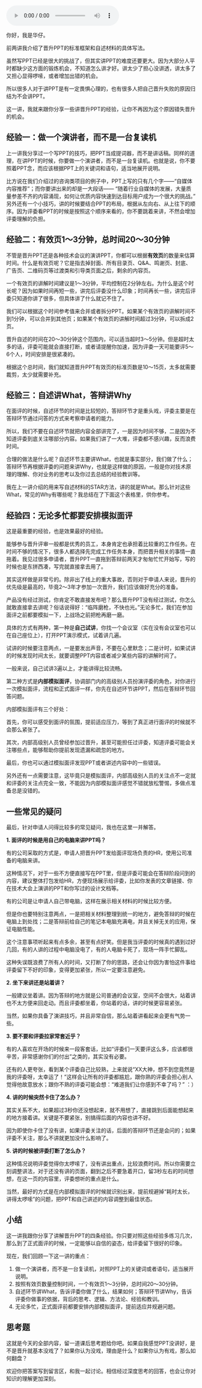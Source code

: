 <audio title="14 _ PPT讲解：怎么讲才能让评委印象深刻？" src="https://static001.geekbang.org/resource/audio/b2/9c/b2932beb54e119db6f926568cc7f309c.mp3" controls="controls"></audio> 
<p>你好，我是华仔。</p><p>前两讲我介绍了晋升PPT的标准框架和自述材料的具体写法。</p><p>虽然写PPT已经是很大的挑战了，但其实讲PPT的难度还要更大。因为大部分人平时都缺少这方面的锻炼机会，不知道怎么讲才好。讲太少了担心没讲透，讲太多了又担心显得啰嗦，或者增加出错的机会。</p><p>所以很多人对于讲PPT是有一定畏惧心理的，也有很多人把自己晋升失败的原因归结为不会讲PPT。</p><p>这一讲，我就来跟你分享一些讲晋升PPT的经验，让你不再因为这个原因错失晋升的机会。</p><h2>经验一：做一个演讲者，而不是一台复读机</h2><p>上一讲我分享过一个写PPT的技巧，把PPT当成提词器，而不是讲话稿。同样的道理，在讲PPT的时候，你要做一个演讲者，而不是一台复读机。也就是说，你不要照着PPT念，而应该根据PPT上的关键词和语句，适当地展开说明。</p><p>比方说在我们介绍过的咨询类项目的例子中，PPT上写的只有几个字——“自媒体内容推荐”；而你要讲出来的却是一大段话—— “随着行业自媒体的发展，大量质量参差不齐的内容涌现，如何让优质内容快速到达目标用户成为一个很大的挑战。”<br>
<img src="https://static001.geekbang.org/resource/image/97/62/975f23a56ca4351ed620833107345662.jpg" alt=""><br>
另外还有一个小技巧，讲的时候要结合PPT的布局，根据从左向右、从上往下的顺序。因为评委看PPT的时候是按照这个顺序来看的，你不要跳着来讲，不然会增加评委理解的负担。</p><!-- [[[read_end]]] --><h2>经验二：有效页1～3分钟，总时间20～30分钟</h2><p>不管是晋升PPT还是各种技术会议的演讲PPT，你都可以根据<strong>有效页</strong>的数量来估算时间。什么是有效页呢？它是指去掉封面、所有目录页、Q&amp;A、鸣谢页、封底、广告页、二维码页等过渡类和引导类页面之后，剩余的内容页。</p><p>一个有效页的讲解时间建议是1～3分钟，平均控制在2分钟左右。为什么是这个时长呢？因为如果时间再短一些，讲完后评委没什么印象；时间再长一些，讲完后评委只知道你讲了很多，但具体讲了什么就记不住了。</p><p>我们可以根据这个时间参考值来合并或者拆分PPT。如果某个有效页的讲解时间不到1分钟，可以合并到其他页；如果某个有效页的讲解时间超过3分钟，可以拆成2页。</p><p>晋升自述的时间在20～30分钟这个范围内，可以适当超时3～5分钟。但是超时太多的话，评委可能就会直接打断，或者请提醒你加速，因为评委一天可能要评5～6个人，时间安排是很紧凑的。</p><p>根据这个总时间，我们就知道晋升PPT有效页的标准页数是10～15页，太多就需要裁剪，太少就需要补充。</p><h2>经验三：自述讲What，答辩讲Why</h2><p>在面评的时候，自述环节的时间是比较短的，答辩环节才是重头戏，评委主要是在答辩环节通过问答的方式来考察申请者的能力。</p><p>所以，我们不要在自述环节就把内容全部讲完了，一是因为时间不够，二是因为不知道评委到底关注哪部分内容。如果我们讲了一大堆，评委都不感兴趣，反而浪费时间。</p><p>合理的做法是什么呢？自述环节主要讲What，也就是事实部分，我们做了什么；答辩环节再根据评委的问题来讲Why，也就是这样做的原因，一般是你对技术原理的理解、你对业务的思考以及你过去总结的经验教训等。</p><p>我在上一讲介绍的用来写自述材料的STAR方法，讲的就是What。那么针对这些What，常见的Why有哪些呢？我总结在了下面这个表格里，供你参考。<br>
<img src="https://static001.geekbang.org/resource/image/3a/a1/3a3edabc61c508b8869a33b6f0c890a1.jpg" alt=""></p><h2>经验四：无论多忙都要安排模拟面评</h2><p>这是最重要的经验，也是效果最好的经验。</p><p>能够参与晋升评审一般都是优秀的员工，本身肯定也承担着比较重的工作任务。在时间不够的情况下，很多人都选择先完成工作任务本身，而把晋升相关的事情一直拖着。我见过很多申请者，晋升PPT一直拖到答辩前两天才匆匆忙忙开始写，写的时候也是东拼西凑，写完就直接拿去用了。</p><p>其实这样做是非常亏的。除非出了线上的重大事故，否则对于申请人来说，晋升的优先级是最高的，毕竟2～3年才参加一次晋升，我们应该做好充分的准备。</p><p>产品没有经过测试，你肯定不敢直接发布吧？那么晋升PPT没有经过测试，你怎么就敢直接拿去讲呢？俗话说得好：“临阵磨枪，不快也光。”无论多忙，我们在参加面评之前都要模拟一下，上战场之前把枪再磨一磨。</p><p>具体的方式有两种，第一种是<strong>自己试讲</strong>，你找一个会议室（实在没有会议室也可以在自己座位上），打开PPT演示模式，试着讲几遍。</p><p>试讲的时候要注意两点，一是要发出声音，不要在心里默念；二是计时，如果试讲的时候发现时间太长，就要调整PPT内容或者减少某些内容的讲解时间了。</p><p>一般来说，自己试讲3遍以上，才能讲得比较流畅。</p><p>第二种方式是<strong>内部模拟面评</strong>，协调部门内的高级别人员扮演评委的角色，对你进行一次模拟面评，流程和正式面评一样，你先在自述环节讲PPT，然后在答辩环节回答问题。</p><p>内部模拟面评有三个好处：</p><p>首先，你可以感受到面评的氛围，提前适应压力，等到了真正进行面评的时候就不会那么紧张了。</p><p>其次，内部高级别人员曾经参加过晋升，甚至可能担任过评委，知道评委可能会关注哪些点，能够帮助你提前发现遗漏和疏忽的地方。</p><p>最后，你也可以通过模拟面评发现PPT或者讲述内容中的一些错误。</p><p>另外还有一点需要注意，这毕竟只是模拟面评，内部高级别人员的关注点不一定就和评委的关注点完全一致，不能因为内部模拟面评感觉不错就放松警惕，多做点准备总是没错的。</p><h2>一些常见的疑问</h2><p>最后，针对申请人问得比较多的常见疑问，我也在这里一并解答。</p><p><strong>1.  面评的时候是用自己的电脑来讲PPT吗？</strong></p><p>有的公司采取的方式是，申请人把晋升PPT发给面评现场负责的HR，使用公司准备的电脑来讲。</p><p>这种情况下，对于一些不方便直接写在PPT里，但是评委可能会在答辩阶段问到的内容，建议整体打包发给HR，方便现场展示给评委，比如你发表的文章链接、你在技术大会上演讲的PPT和你写过的设计文档等。</p><p>有的公司是让申请人自己带电脑，这样在展示相关材料的时候比较方便。</p><p>但是你也要特别注意两点，一是把相关材料整理到统一的地方，避免答辩的时候在电脑上到处找；二是答辩前给自己的笔记本电脑充满电，并且关掉无关的应用，保证电脑性能。</p><p>这个注意事项听起来有点多余，甚至有点好笑。但是我当评委的时候真的遇到过好几回，有的人讲的过程中电脑没电了，有的人电脑卡死了，现场一阵手忙脚乱。</p><p>这种失误既浪费了所有人的时间，又打断了你的思路，还会让你因为害怕这件事给评委留下不好的印象，变得更加紧张，所以一定要注意避免。</p><p><strong>2.  坐下来讲还是站着讲？</strong></p><p>一般建议坐着讲。因为答辩的地方就是公司普通的会议室，空间不会很大，站着讲也不太方便来回走动。而且评委都坐着，你站着的话，讲的时候更容易紧张。</p><p>当然，如果你具备了演讲技巧，并且非常自信，那么站着讲看起来会更有气势一些。</p><p><strong>3.  要不要和评委拉家常套近乎？</strong></p><p>有的人喜欢在开场的时候来一段客套话，比如“评委们一天要评这么多，应该都很辛苦，非常感谢你们的付出”之类的，其实没有必要。</p><p>还有的人更夸张，看到某个评委自己比较熟，上来就说“XX大神，想不到您竟然是我的评委呀，太幸运了！”这样会让所有的评委都尴尬，跟你熟的评委会担心别人觉得他故意放水；跟你不熟的评委可能会想：“难道我们让你感到不幸了吗？” ：）</p><p><strong>4.  讲的时候突然卡住了怎么办？</strong></p><p>其实关系不大，如果超过3秒你还没想起来，就不用想了，直接跳到后面能想起来的地方接着讲。关键是不要紧张，别搞得后面的内容也讲不好。</p><p>因为即使你卡住了没有讲，如果评委关注的话，后面的答辩环节还是会问的；如果评委不关注，那么不讲就更加没什么影响了。</p><p><strong>5.  讲的时候被评委打断了怎么办？</strong></p><p>这种情况说明评委觉得你太啰嗦了，没有讲出重点，比较浪费时间。所以你需要立刻调整讲法，对于还没有讲的页面，翻到之后不要急着开口，留3秒左右的时间想想，在这一页的内容里，评委想听的重点是什么。</p><p>当然，最好的方式是在内部模拟面评的时候就识别出来，提前规避掉“耗时太长，讲得太啰嗦”的问题，把PPT和自己讲述的内容调整到最佳状态。</p><h2>小结</h2><p>这一讲我跟你分享了讲解晋升PPT的四条经验。你只要对照这些经验多练习几次，那么到了正式面评的时候，一定能够以自信的姿态，给评委留下很好的印象。</p><p>现在，我们回顾一下这一讲的重点：</p><ol>
<li>做一个演讲者，而不是一台复读机，对照PPT上的关键词或者语句，适当展开说明。</li>
<li>按照有效页数量控制时间，一个有效页1～3分钟，总时间20～30分钟。</li>
<li>自述环节讲What，告诉评委你做了什么，结果如何；答辩环节讲Why，告诉评委你做事的依据，背后的思考、逻辑、方法论、经验和教训。</li>
<li>无论多忙，正式面评前都要安排内部模拟面评，提前适应并规避问题。</li>
</ol><h2>思考题</h2><p>这就是今天的全部内容，留一道课后思考题给你吧。如果自我感觉PPT没讲好，是不是晋升就基本没戏了？如果你认为没戏，理由是什么？如果你认为有戏，那么如何翻盘？</p><p>欢迎你把答案写到留言区，和我一起讨论。相信经过深度思考的回答，也会让你对知识的理解更加深刻。<br>
<img src="https://static001.geekbang.org/resource/image/71/1f/713c887fba9500a5b26c6505e742511f.jpeg" alt=""></p>